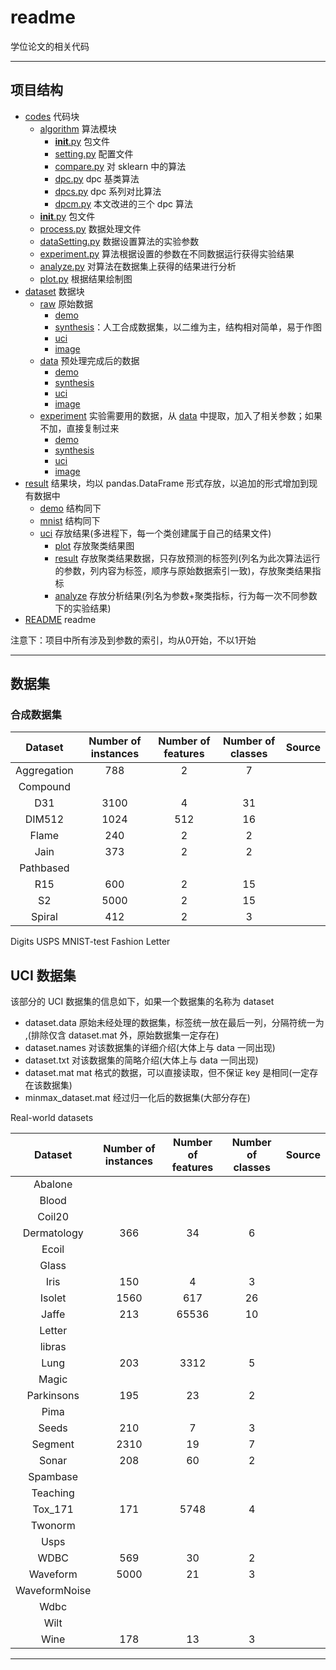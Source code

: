 # readme

学位论文的相关代码

---

## 项目结构

* [codes](codes) 代码块
  * [algorithm](./codes/algorithm/) 算法模块
    * [__init__.py](./codes/algorithm/__init__.py) 包文件
    * [setting.py](./codes/algorithm/setting.py) 配置文件
    * [compare.py](./codes/algorithm/compare.py) 对 sklearn 中的算法
    * [dpc.py](./codes/algorithm/dpc.py) dpc 基类算法
    * [dpcs.py](./codes/algorithm/dpcs.py) dpc 系列对比算法
    * [dpcm.py](./codes/algorithm/dpcm.py) 本文改进的三个 dpc 算法
  * [__init__.py](./codes/__init__.py) 包文件
  * [process.py](./codes/process.py) 数据处理文件
  * [dataSetting.py](./codes/dataSetting.py) 数据设置算法的实验参数
  * [experiment.py](./codes/experiment.py) 算法根据设置的参数在不同数据运行获得实验结果
  * [analyze.py](./codes/analyze.py) 对算法在数据集上获得的结果进行分析
  * [plot.py](./codes/plot.py) 根据结果绘制图
* [dataset](dataset) 数据块
  * [raw](dataset/raw) 原始数据
    * [demo](dataset/raw/demo/)
    * [synthesis](dataset/raw/synthesis/)：人工合成数据集，以二维为主，结构相对简单，易于作图
    * [uci](dataset/raw/uci)
    * [image](dataset/raw/image/)
  * [data](dataset/data) 预处理完成后的数据
    * [demo](dataset/data/demo/)
    * [synthesis](dataset/data/synthesis/)
    * [uci](dataset/data/uci)
    * [image](dataset/data/image/)
  * [experiment](dataset/experiment/) 实验需要用的数据，从 [data](dataset/data/) 中提取，加入了相关参数；如果不加，直接复制过来
    * [demo](dataset/experiment/demo/)
    * [synthesis](dataset/experiment/synthesis/)
    * [uci](dataset/experiment/uci)
    * [image](dataset/experiment/image/)
* [result](result) 结果块，均以 pandas.DataFrame 形式存放，以追加的形式增加到现有数据中
  * [demo](result/demo) 结构同下
  * [mnist](result/mnist) 结构同下
  * [uci](result/uci) 存放结果(多进程下，每一个类创建属于自己的结果文件)
    * [plot](result/demo/plot) 存放聚类结果图
    * [result](result/demo/result) 存放聚类结果数据，只存放预测的标签列(列名为此次算法运行的参数，列内容为标签，顺序与原始数据索引一致)，存放聚类结果指标
    * [analyze](result/demo/analyze) 存放分析结果(列名为参数+聚类指标，行为每一次不同参数下的实验结果)
* [README](README.md) readme

注意下：项目中所有涉及到参数的索引，均从0开始，不以1开始

---

## 数据集

### 合成数据集

|   Dataset   | Number of instances | Number of  features | Number of classes | Source |
| :---------: | :-----------------: | :-----------------: | :---------------: | :----: |
| Aggregation |         788         |          2          |         7         |        |
|  Compound  |                    |                    |                  |        |
|     D31     |        3100        |          4          |        31        |        |
|   DIM512   |        1024        |         512         |        16        |        |
|    Flame    |         240         |          2          |         2         |        |
|    Jain    |         373         |          2          |         2         |        |
|  Pathbased  |                    |                    |                  |        |
|     R15     |         600         |          2          |        15        |        |
|     S2     |        5000        |          2          |        15        |        |
|   Spiral   |         412         |          2          |         3         |        |

Digits
USPS
MNIST-test
Fashion
Letter

## UCI 数据集

该部分的 UCI 数据集的信息如下，如果一个数据集的名称为 dataset

* dataset.data 原始未经处理的数据集，标签统一放在最后一列，分隔符统一为 ,(排除仅含 dataset.mat 外，原始数据集一定存在)
* dataset.names 对该数据集的详细介绍(大体上与 data 一同出现)
* dataset.txt 对该数据集的简略介绍(大体上与 data 一同出现)
* dataset.mat mat 格式的数据，可以直接读取，但不保证 key 是相同(一定存在该数据集)
* minmax_dataset.mat 经过归一化后的数据集(大部分存在)

Real-world datasets

|    Dataset    | Number of instances | Number of  features | Number of classes | Source |
| :-----------: | :-----------------: | :-----------------: | :---------------: | :----: |
|    Abalone    |                    |                    |                  |        |
|     Blood     |                    |                    |                  |        |
|    Coil20    |                    |                    |                  |        |
|  Dermatology  |         366         |         34         |         6         |        |
|     Ecoil     |                    |                    |                  |        |
|     Glass     |                    |                    |                  |        |
|     Iris     |         150         |          4          |         3         |        |
|    Isolet    |        1560        |         617         |        26        |        |
|     Jaffe     |         213         |        65536        |        10        |        |
|    Letter    |                    |                    |                  |        |
|    libras    |                    |                    |                  |        |
|     Lung     |         203         |        3312        |         5         |        |
|     Magic     |                    |                    |                  |        |
|  Parkinsons  |         195         |         23         |         2         |        |
|     Pima     |                    |                    |                  |        |
|     Seeds     |         210         |          7          |         3         |        |
|    Segment    |        2310        |         19         |         7         |        |
|     Sonar     |         208         |         60         |         2         |        |
|   Spambase   |                    |                    |                  |        |
|   Teaching   |                    |                    |                  |        |
|    Tox_171    |         171         |        5748        |         4         |        |
|    Twonorm    |                    |                    |                  |        |
|     Usps     |                    |                    |                  |        |
|     WDBC     |         569         |         30         |         2         |        |
|   Waveform   |        5000        |         21         |         3         |        |
| WaveformNoise |                    |                    |                  |        |
|     Wdbc     |                    |                    |                  |        |
|     Wilt     |                    |                    |                  |        |
|     Wine     |         178         |         13         |         3         |        |

---
